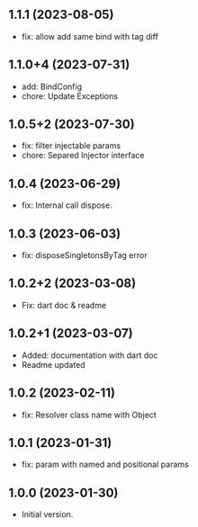 ## 1.1.1 (2023-08-05)

- fix: allow add same bind with tag diff

## 1.1.0+4 (2023-07-31)

- add: BindConfig
- chore: Update Exceptions


## 1.0.5+2 (2023-07-30)

- fix: filter injectable params
- chore: Separed Injector interface

## 1.0.4 (2023-06-29)

- fix: Internal call dispose.

## 1.0.3 (2023-06-03)

- fix: disposeSingletonsByTag error

## 1.0.2+2 (2023-03-08)

- Fix: dart doc & readme

## 1.0.2+1 (2023-03-07)

- Added: documentation with dart doc
- Readme updated

## 1.0.2 (2023-02-11)

- fix: Resolver class name with Object

## 1.0.1 (2023-01-31)

- fix: param with named and positional params

## 1.0.0 (2023-01-30)

- Initial version.
